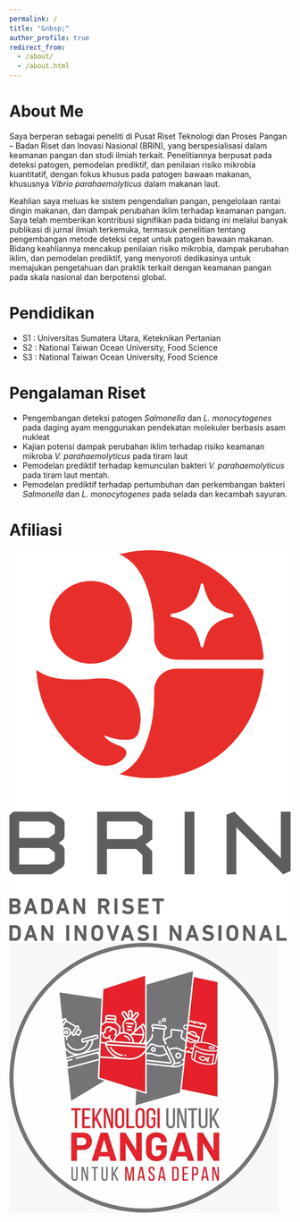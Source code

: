 ```yaml
---
permalink: /
title: "&nbsp;"
author_profile: true
redirect_from: 
  - /about/
  - /about.html
---
```


About Me
======
Saya berperan sebagai peneliti di Pusat Riset Teknologi dan Proses Pangan – Badan Riset dan Inovasi Nasional (BRIN), yang berspesialisasi dalam keamanan pangan dan studi ilmiah terkait. Penelitiannya berpusat pada deteksi patogen, pemodelan prediktif, dan penilaian risiko mikrobia kuantitatif, dengan fokus khusus pada patogen bawaan makanan, khususnya <em>Vibrio parahaemolyticus</em> dalam makanan laut.

Keahlian saya meluas ke sistem pengendalian pangan, pengelolaan rantai dingin makanan, dan dampak perubahan iklim terhadap keamanan pangan. Saya telah memberikan kontribusi signifikan pada bidang ini melalui banyak publikasi di jurnal ilmiah terkemuka, termasuk penelitian tentang pengembangan metode deteksi cepat untuk patogen bawaan makanan. Bidang keahliannya mencakup penilaian risiko mikrobia, dampak perubahan iklim, dan pemodelan prediktif, yang menyoroti dedikasinya untuk memajukan pengetahuan dan praktik terkait dengan keamanan pangan pada skala nasional dan berpotensi global.

Pendidikan 
=====
* S1 : Universitas Sumatera Utara, Keteknikan Pertanian
* S2 : National Taiwan Ocean University, Food Science
* S3 : National Taiwan Ocean University, Food Science

Pengalaman Riset 
=====
* Pengembangan deteksi patogen <em>Salmonella</em> dan <em>L. monocytogenes</em> pada daging ayam menggunakan pendekatan molekuler berbasis asam nukleat
* Kajian potensi dampak perubahan iklim terhadap risiko keamanan mikroba <em>V. parahaemolyticus</em> pada tiram laut
* Pemodelan prediktif terhadap kemunculan bakteri <em>V. parahaemolyticus</em> pada tiram laut mentah.
* Pemodelan prediktif terhadap pertumbuhan dan perkembangan bakteri <em>Salmonella</em> dan <em>L. monocytogenes</em> pada selada dan kecambah sayuran.

Afiliasi 
=====
![BRIN](images/logo_brin.png) ![PRTPP](images/logo_prtpp.png)